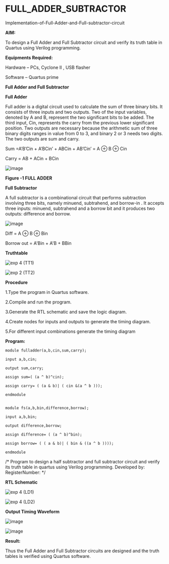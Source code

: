 # FULL_ADDER_SUBTRACTOR

Implementation-of-Full-Adder-and-Full-subtractor-circuit

**AIM:**

To design a Full Adder and Full Subtractor circuit and verify its truth table in Quartus using Verilog programming.

**Equipments Required:**

Hardware – PCs, Cyclone II , USB flasher

Software – Quartus prime

**Full Adder and Full Subtractor**

**Full Adder**

Full adder is a digital circuit used to calculate the sum of three binary bits. It consists of three inputs and two outputs. Two of the input variables, denoted by A and B, represent the two significant bits to be added. The third input, Cin, represents the carry from the previous lower significant position. Two outputs are necessary because the arithmetic sum of three binary digits ranges in value from 0 to 3, and binary 2 or 3 needs two digits. The two outputs are sum and carry.

Sum =A’B’Cin + A’BCin’ + ABCin + AB’Cin’ = A ⊕ B ⊕ Cin 

Carry = AB + ACin + BCin

![image](https://github.com/naavaneetha/FULL_ADDER_SUBTRACTOR/assets/154305477/0f30ba51-5ffb-4198-845f-18e054f675e7)

**Figure -1 FULL ADDER**

**Full Subtractor**

A full subtractor is a combinational circuit that performs subtraction involving three bits, namely minuend, subtrahend, and borrow-in . It accepts three inputs: minuend, subtrahend and a borrow bit and it produces two outputs: difference and borrow.

![image](https://github.com/naavaneetha/FULL_ADDER_SUBTRACTOR/assets/154305477/02b24f51-ab51-4304-9ad6-7b81ffc1ead5)

Diff = A ⊕ B ⊕ Bin 

Borrow out = A'Bin + A'B + BBin

**Truthtable**

![exp 4 (TT1)](https://github.com/user-attachments/assets/7e3238ee-17c1-40a5-9062-815f21116d11)

![exp 2 (TT2)](https://github.com/user-attachments/assets/af33a305-cb2d-43ae-a806-8722875788e6)

**Procedure**

1.Type the program in Quartus software.

2.Compile and run the program.

3.Generate the RTL schematic and save the logic diagram.

4.Create nodes for inputs and outputs to generate the timing diagram.

5.For different input combinations generate the timing diagram


**Program:**
```
module fulladder(a,b,cin,sum,carry);

input a,b,cin;

output sum,carry;

assign sum=( (a ^ b)^cin);

assign carry= ( (a & b)| ( cin &(a ^ b )));

endmodule


module fs(a,b,bin,difference,borrow);

input a,b,bin;

output difference,borrow;

assign difference= ( (a ^ b)^bin);

assign borrow= ( ( a & b)| ( bin & ((a ^ b ))));

endmodule

```

/* Program to design a half subtractor and full subtractor circuit and verify its truth table in quartus using Verilog programming. Developed by: RegisterNumber:
*/

**RTL Schematic**

![exp 4 (LD1)](https://github.com/user-attachments/assets/abbdedfb-7ca5-44f4-922b-bdb2109fbf15)

![exp 4 (LD2)](https://github.com/user-attachments/assets/dd4d4384-44f3-445f-97e3-15c2b37a5d53)



**Output Timing Waveform**

![image](https://github.com/user-attachments/assets/91a98a9a-a4df-4c55-823a-2d9cee2d444e)

![image](https://github.com/user-attachments/assets/dcdaf315-4f27-48e1-a25b-271df5590d51)



**Result:**

Thus the Full Adder and Full Subtractor circuits are designed and the truth tables is verified using Quartus software.



